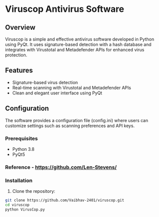 # Viruscop Antivirus Software


## Overview

Viruscop is a simple and effective antivirus software developed in Python using PyQt. It uses signature-based detection with a hash database and integrates with Virustotal and Metadefender APIs for enhanced virus protection.

## Features

- Signature-based virus detection
- Real-time scanning with Virustotal and Metadefender APIs
- Clean and elegant user interface using PyQt

## Configuration

The software provides a configuration file (config.ini) where users can customize settings such as scanning preferences and API keys.

### Prerequisites

- Python 3.8
- PyQt5

### Reference - https://github.com/Len-Stevens/

### Installation

1. Clone the repository:

```bash
git clone https://github.com/Vaibhav-2401/viruscop.git
cd viruscop
python VirusCop.py




